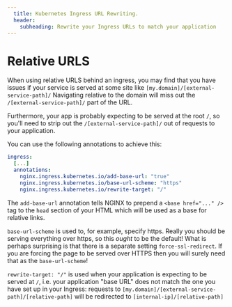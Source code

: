 ```yaml
---
  title: Kubernetes Ingress URL Rewriting.
  header:
    subheading: Rewrite your Ingress URLs to match your application
---
```


# Relative URLS
When using relative URLS behind an ingress, you may find that you have issues if your service is served at 
some site like `[my.domain]/[external-service-path]/` Navigating relative to the domain will miss out the `/[external-service-path]/` 
part of the URL.

Furthermore, your app is probably expecting to be served at the root `/`, so you'll need to strip out the `/[external-service-path]/` 
out of requests to your application.

You can use the following annotations to achieve this:

```yaml
ingress:
  [...]
  annotations: 
    nginx.ingress.kubernetes.io/add-base-url: "true"
    nginx.ingress.kubernetes.io/base-url-scheme: "https"
    nginx.ingress.kubernetes.io/rewrite-target: "/"
```

The `add-base-url` annotation tells NGINX to prepend a `<base href="..." />` tag to the `head` section of your HTML which 
will be used as a base for relative links.

`base-url-scheme` is used to, for example, specify https. Really you should be serving everything over https, so this _ought_ 
to be the default! What is perhaps surprising is that there is a separate setting `force-ssl-redirect`. If you are forcing
the page to be served over HTTPS then you will surely need that as the `base-url-scheme`!

`rewrite-target: "/"` is used when your application is expecting to be served at `/`, i.e. your application "base URL" does not match
the one you have set up in your Ingress: requests to `[my.domain]/[external-service-path]/[relative-path]` will be redirected to 
`[internal-ip]/[relative-path]`
